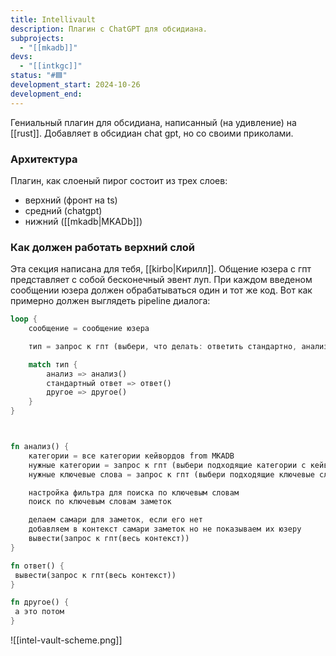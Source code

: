 ```yaml
---
title: Intellivault
description: Плагин с ChatGPT для обсидиана.
subprojects:
  - "[[mkadb]]"
devs:
  - "[[intkgc]]"
status: "#🟦"
development_start: 2024-10-26
development_end:
---
```

Гениальный плагин для обсидиана, написанный (на удивление) на [[rust]].  Добавляет в обсидиан chat gpt, но со своими приколами.
### Архитектура 

Плагин, как слоеный пирог состоит из трех слоев:
- верхний (фронт на ts)
- средний (chatgpt)
- нижний ([[mkadb|MKADb]])

### Как должен работать верхний слой

Эта секция написана для тебя, [[kirbo|Кирилл]]. Общение юзера с гпт представляет с собой бесконечный эвент луп. При каждом введеном сообщении юзера должен обрабатываться один и тот же код. Вот как примерно должен выглядеть pipeline диалога:


```rust
loop {
	сообщение = сообщение юзера

	тип = запрос к гпт (выбери, что делать: ответить стандартно, анализ заметок, другое)

	match тип {
		анализ => анализ()
		стандартный ответ => ответ()
		другое => другое()
	}
}



fn анализ() {
	категории = все категории кейвордов from MKADB
	нужные категории = запрос к гпт (выбери подходящие категории с кейвордами для ответа на вопрос)
	нужные ключевые слова = запрос к гпт (выбери подходящие ключевые слова из (получить кейворды из категорий))

	настройка фильтра для поиска по ключевым словам
	поиск по ключевым словам заметок

	делаем самари для заметок, если его нет
	добавляем в контекст самари заметок но не показываем их юзеру
	вывести(запрос к гпт(весь контекст))
}

fn ответ() {
 вывести(запрос к гпт(весь контекст))
}

fn другое() {
 а это потом
}
```

![[intel-vault-scheme.png]]
